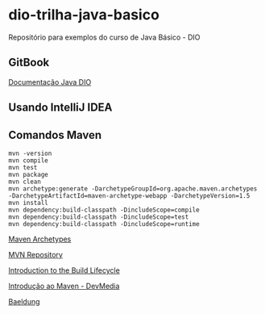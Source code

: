 # dio-trilha-java-basico
Repositório para exemplos do curso de Java Básico - DIO

## GitBook
[Documentação Java DIO](https://felipe-aguiar.gitbook.io/dio-java/gitbook/summary)

## Usando IntelliJ IDEA

## Comandos Maven

```shell
mvn -version
mvn compile
mvn test
mvn package
mvn clean
mvn archetype:generate -DarchetypeGroupId=org.apache.maven.archetypes -DarchetypeArtifactId=maven-archetype-webapp -DarchetypeVersion=1.5
mvn install
mvn dependency:build-classpath -DincludeScope=compile
mvn dependency:build-classpath -DincludeScope=test
mvn dependency:build-classpath -DincludeScope=runtime
```

[Maven Archetypes](https://maven.apache.org/archetypes/)

[MVN Repository](https://mvnrepository.com/)

[Introduction to the Build Lifecycle](https://maven.apache.org/guides/introduction/introduction-to-the-lifecycle.html)

[Introdução ao Maven - DevMedia](https://www.devmedia.com.br/introducao-ao-maven/25128)

[Baeldung](https://www.baeldung.com/start-here)
